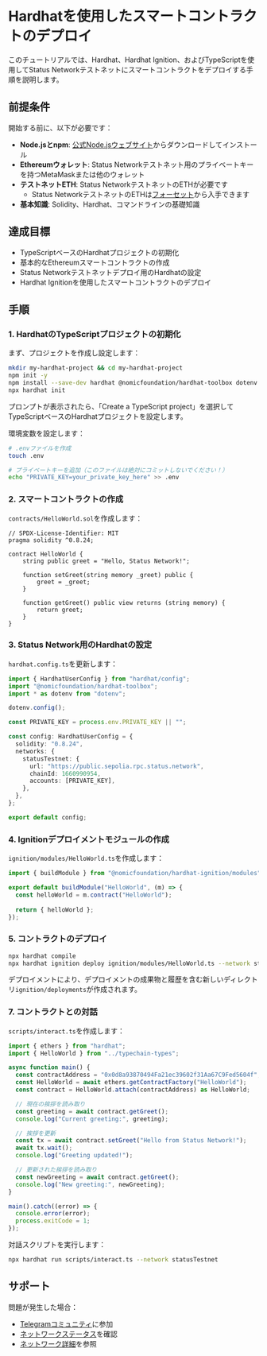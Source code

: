 # Hardhatを使用したスマートコントラクトのデプロイ

このチュートリアルでは、Hardhat、Hardhat Ignition、およびTypeScriptを使用してStatus Networkテストネットにスマートコントラクトをデプロイする手順を説明します。

## 前提条件

開始する前に、以下が必要です：

- **Node.jsとnpm**: [公式Node.jsウェブサイト](https://nodejs.org/)からダウンロードしてインストール
- **Ethereumウォレット**: Status Networkテストネット用のプライベートキーを持つMetaMaskまたは他のウォレット
- **テストネットETH**: Status NetworkテストネットのETHが必要です
  - Status NetworkテストネットのETHは[フォーセット](/tools/testnet-faucets)から入手できます
- **基本知識**: Solidity、Hardhat、コマンドラインの基礎知識

## 達成目標

- TypeScriptベースのHardhatプロジェクトの初期化
- 基本的なEthereumスマートコントラクトの作成
- Status Networkテストネットデプロイ用のHardhatの設定
- Hardhat Ignitionを使用したスマートコントラクトのデプロイ

## 手順

### 1. HardhatのTypeScriptプロジェクトの初期化

まず、プロジェクトを作成し設定します：

```bash
mkdir my-hardhat-project && cd my-hardhat-project
npm init -y
npm install --save-dev hardhat @nomicfoundation/hardhat-toolbox dotenv
npx hardhat init
```

プロンプトが表示されたら、「Create a TypeScript project」を選択してTypeScriptベースのHardhatプロジェクトを設定します。

環境変数を設定します：

```bash
# .envファイルを作成
touch .env

# プライベートキーを追加（このファイルは絶対にコミットしないでください！）
echo "PRIVATE_KEY=your_private_key_here" >> .env
```

### 2. スマートコントラクトの作成

`contracts/HelloWorld.sol`を作成します：

```solidity
// SPDX-License-Identifier: MIT
pragma solidity ^0.8.24;

contract HelloWorld {
    string public greet = "Hello, Status Network!";

    function setGreet(string memory _greet) public {
        greet = _greet;
    }

    function getGreet() public view returns (string memory) {
        return greet;
    }
}
```

### 3. Status Network用のHardhatの設定

`hardhat.config.ts`を更新します：

```typescript
import { HardhatUserConfig } from "hardhat/config";
import "@nomicfoundation/hardhat-toolbox";
import * as dotenv from "dotenv";

dotenv.config();

const PRIVATE_KEY = process.env.PRIVATE_KEY || "";

const config: HardhatUserConfig = {
  solidity: "0.8.24",
  networks: {
    statusTestnet: {
      url: "https://public.sepolia.rpc.status.network",
      chainId: 1660990954,
      accounts: [PRIVATE_KEY],
    },
  },
};

export default config;
```

### 4. Ignitionデプロイメントモジュールの作成

`ignition/modules/HelloWorld.ts`を作成します：

```typescript
import { buildModule } from "@nomicfoundation/hardhat-ignition/modules";

export default buildModule("HelloWorld", (m) => {
  const helloWorld = m.contract("HelloWorld");
  
  return { helloWorld };
});
```

### 5. コントラクトのデプロイ

```bash
npx hardhat compile
npx hardhat ignition deploy ignition/modules/HelloWorld.ts --network statusTestnet
```

デプロイメントにより、デプロイメントの成果物と履歴を含む新しいディレクトリ`ignition/deployments`が作成されます。

### 7. コントラクトとの対話

`scripts/interact.ts`を作成します：

```typescript
import { ethers } from "hardhat";
import { HelloWorld } from "../typechain-types";

async function main() {
  const contractAddress = "0x0d8a93870494Fa21ec39602f31Aa67C9Fed5604f";
  const HelloWorld = await ethers.getContractFactory("HelloWorld");
  const contract = HelloWorld.attach(contractAddress) as HelloWorld;

  // 現在の挨拶を読み取り
  const greeting = await contract.getGreet();
  console.log("Current greeting:", greeting);

  // 挨拶を更新
  const tx = await contract.setGreet("Hello from Status Network!");
  await tx.wait();
  console.log("Greeting updated!");

  // 更新された挨拶を読み取り
  const newGreeting = await contract.getGreet();
  console.log("New greeting:", newGreeting);
}

main().catch((error) => {
  console.error(error);
  process.exitCode = 1;
});
```

対話スクリプトを実行します：

```bash
npx hardhat run scripts/interact.ts --network statusTestnet
```

## サポート

問題が発生した場合：
- [Telegramコミュニティ](https://t.me/+k04A_OZbhIs1Mzc9)に参加
- [ネットワークステータス](https://health.status.network)を確認
- [ネットワーク詳細](/general-info/network-details)を参照
